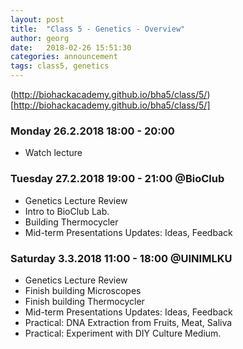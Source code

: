 ```yaml
---
layout: post
title:  "Class 5 - Genetics - Overview"
author: georg
date:   2018-02-26 15:51:30
categories: announcement
tags: class5, genetics
---
```


(http://biohackacademy.github.io/bha5/class/5/)[http://biohackacademy.github.io/bha5/class/5/]

### Monday 26.2.2018 18:00 - 20:00
- Watch lecture

### Tuesday 27.2.2018 19:00 - 21:00 @BioClub
- Genetics Lecture Review
- Intro to BioClub Lab.
- Building Thermocycler
- Mid-term Presentations Updates: Ideas, Feedback


### Saturday 3.3.2018 11:00 - 18:00 @UINIMLKU
- Genetics Lecture Review
- Finish building Microscopes
- Finish building Thermocycler
- Mid-term Presentations Updates: Ideas, Feedback
- Practical: DNA Extraction from Fruits, Meat, Saliva
- Practical: Experiment with DIY Culture Medium.
